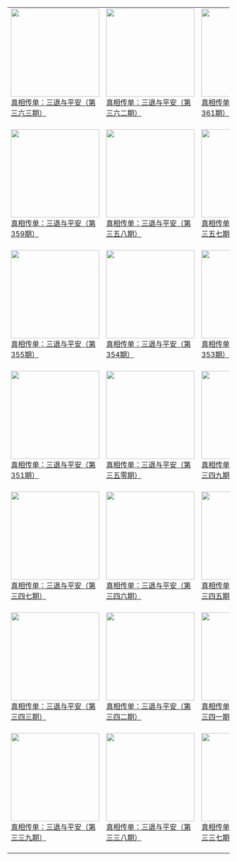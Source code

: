 |||||
|---|---|---|---|
|[<img width="200px" src="http://qikan.minghui.org/mhqkpage/qikanimage/2019/06/09/santui-363-pdf-cover.png" ><br/> 真相传单：三退与平安（第三六三期）<br/><br/>](../pages/tuidang/193137.md)|[<img width="200px" src="http://qikan.minghui.org/mhqkpage/qikanimage/2019/05/28/santui-362-pdf-cover.png" ><br/> 真相传单：三退与平安（第三六二期）<br/><br/>](../pages/tuidang/192984.md)|[<img width="200px" src="http://qikan.minghui.org/mhqkpage/qikanimage/2019/05/18/santui-361-pdf-cover.png" ><br/> 真相传单：三退与平安（第361期）<br/><br/>](../pages/tuidang/192884.md)|[<img width="200px" src="http://qikan.minghui.org/mhqkpage/qikanimage/2019/04/30/santui-360-pdf-cover.png" ><br/> 真相传单：三退与平安（第三六零期）<br/><br/>](../pages/tuidang/192620.md)|
|[<img width="200px" src="http://qikan.minghui.org/mhqkpage/qikanimage/2019/04/19/santui-359-pdf-cover.png" ><br/> 真相传单：三退与平安（第359期）<br/><br/>](../pages/tuidang/192454.md)|[<img width="200px" src="http://qikan.minghui.org/mhqkpage/qikanimage/2019/04/13/santui-358-pdf-cover.png" ><br/> 真相传单：三退与平安（第三五八期）<br/><br/>](../pages/tuidang/192401.md)|[<img width="200px" src="http://qikan.minghui.org/mhqkpage/qikanimage/2019/04/05/santui-357-pdf-cover.png" ><br/> 真相传单：三退与平安（第三五七期）<br/><br/>](../pages/tuidang/192320.md)|[<img width="200px" src="http://qikan.minghui.org/mhqkpage/qikanimage/2019/03/28/santui-356-pdf-cover.png" ><br/> 真相传单：三退与平安（第356期）<br/><br/>](../pages/tuidang/192207.md)|
|[<img width="200px" src="http://qikan.minghui.org/mhqkpage/qikanimage/2019/03/22/santui-355-pdf-cover.png" ><br/> 真相传单：三退与平安（第355期）<br/><br/>](../pages/tuidang/192132.md)|[<img width="200px" src="http://qikan.minghui.org/mhqkpage/qikanimage/2019/03/14/santui-354-pdf-cover.png" ><br/> 真相传单：三退与平安（第354期）<br/><br/>](../pages/tuidang/192042.md)|[<img width="200px" src="http://qikan.minghui.org/mhqkpage/qikanimage/2019/02/24/santui-353-pdf-cover.png" ><br/> 真相传单：三退与平安（第353期）<br/><br/>](../pages/tuidang/191849.md)|[<img width="200px" src="http://qikan.minghui.org/mhqkpage/qikanimage/2019/01/29/santui-352-pdf-cover.png" ><br/> 真相传单：三退与平安（第352期）<br/><br/>](../pages/tuidang/191560.md)|
|[<img width="200px" src="http://qikan.minghui.org/mhqkpage/qikanimage/2019/01/18/santui-351-pdf-cover.png" ><br/> 真相传单：三退与平安（第351期）<br/><br/>](../pages/tuidang/191397.md)|[<img width="200px" src="http://qikan.minghui.org/mhqkpage/qikanimage/2019/01/03/santui-350-pdf-cover.png" ><br/> 真相传单：三退与平安（第三五零期）<br/><br/>](../pages/tuidang/191227.md)|[<img width="200px" src="http://qikan.minghui.org/mhqkpage/qikanimage/2018/12/26/santui-349-pdf-cover.png" ><br/> 真相传单：三退与平安（第三四九期）<br/><br/>](../pages/tuidang/191136.md)|[<img width="200px" src="http://qikan.minghui.org/mhqkpage/qikanimage/2018/12/18/santui-348-pdf-cover.png" ><br/> 真相传单：三退与平安（第三四八期）<br/><br/>](../pages/tuidang/191055.md)|
|[<img width="200px" src="http://qikan.minghui.org/mhqkpage/qikanimage/2018/12/11/santui-347-pdf-cover.png" ><br/> 真相传单：三退与平安（第三四七期）<br/><br/>](../pages/tuidang/190975.md)|[<img width="200px" src="http://qikan.minghui.org/mhqkpage/qikanimage/2018/12/04/santui-346-pdf-cover.png" ><br/> 真相传单：三退与平安（第三四六期）<br/><br/>](../pages/tuidang/190881.md)|[<img width="200px" src="http://qikan.minghui.org/mhqkpage/qikanimage/2018/11/27/santui-345-pdf-cover.png" ><br/> 真相传单：三退与平安（第三四五期）<br/><br/>](../pages/tuidang/190787.md)|[<img width="200px" src="http://qikan.minghui.org/mhqkpage/qikanimage/2018/11/20/santui-344-pdf-cover.png" ><br/> 真相传单：三退与平安（第三四四期）<br/><br/>](../pages/tuidang/190700.md)|
|[<img width="200px" src="http://qikan.minghui.org/mhqkpage/qikanimage/2018/11/12/santui-343-pdf-cover.png" ><br/> 真相传单：三退与平安（第三四三期）<br/><br/>](../pages/tuidang/190585.md)|[<img width="200px" src="http://qikan.minghui.org/mhqkpage/qikanimage/2018/11/07/santui-342-pdf-cover.png" ><br/> 真相传单：三退与平安（第三四二期）<br/><br/>](../pages/tuidang/190504.md)|[<img width="200px" src="http://qikan.minghui.org/mhqkpage/qikanimage/2018/10/30/santui-341-pdf-cover.png" ><br/> 真相传单：三退与平安（第三四一期）<br/><br/>](../pages/tuidang/190413.md)|[<img width="200px" src="http://qikan.minghui.org/mhqkpage/qikanimage/2018/10/23/santui-340-pdf-cover.png" ><br/> 真相传单：三退与平安（第三四零期）<br/><br/>](../pages/tuidang/190317.md)|
|[<img width="200px" src="http://qikan.minghui.org/mhqkpage/qikanimage/2018/10/16/santui-339-pdf-cover.png" ><br/> 真相传单：三退与平安（第三三九期）<br/><br/>](../pages/tuidang/190192.md)|[<img width="200px" src="http://qikan.minghui.org/mhqkpage/qikanimage/2018/10/10/santui-338-pdf-cover.png" ><br/> 真相传单：三退与平安（第三三八期）<br/><br/>](../pages/tuidang/190119.md)|[<img width="200px" src="http://qikan.minghui.org/mhqkpage/qikanimage/2018/10/02/santui-337-pdf-cover.png" ><br/> 真相传单：三退与平安（第三三七期）<br/><br/>](../pages/tuidang/190026.md)|[<img width="200px" src="http://qikan.minghui.org/mhqkpage/qikanimage/2018/09/23/santui-336-pdf-cover.png" ><br/> 真相传单：三退与平安（第三三六期）<br/><br/>](../pages/tuidang/189931.md)|
